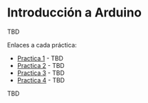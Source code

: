 # Introducción a Arduino

TBD

Enlaces a cada práctica:

- [Practica 1](practica-01) - TBD
- [Practica 2](practica-02) - TBD
- [Practica 3](practica-03) - TBD
- [Practica 4](practica-04) - TBD

TBD
